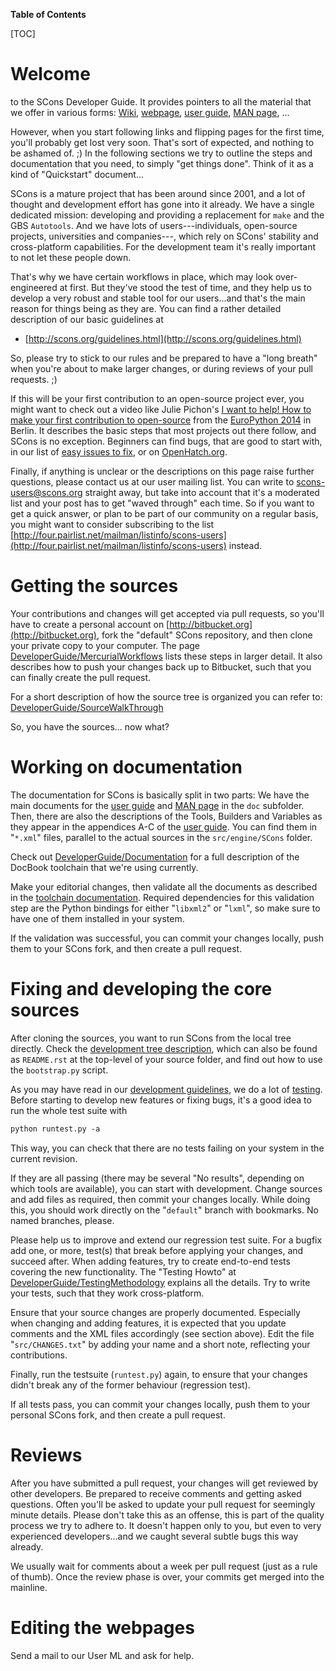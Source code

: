**Table of Contents**

[TOC]

# Welcome

to the SCons Developer Guide. It provides pointers to all the material that we offer in various forms: [Wiki](http://www.scons.org/wiki), [webpage](http://www.scons.org), [user guide](http://www.scons.org/doc/production/HTML/scons-user.html), [MAN page](http://www.scons.org/doc/production/HTML/scons-man.html), ...

However, when you start following links and flipping pages for the first time, you'll probably get lost very soon. That's sort of expected, and nothing to be ashamed of. ;)
In the following sections we try to outline the steps and documentation that you need, to simply "get things done". Think of it as a kind of "Quickstart" document...

SCons is a mature project that has been around since 2001, and a lot of thought and development effort has gone into it already. We have a single dedicated mission: developing and providing a replacement for `make` and the GBS `Autotools`. And we have lots of users---individuals, open-source projects, universities and companies---, which rely on SCons' stability and cross-platform capabilities. For the development team it's really important to not let these people down.

That's why we have certain workflows in place, which may look over-engineered at first. But they've stood the test of time, and they help us to develop a very robust and stable tool for our users...and that's the main reason for things being as they are. You can find a rather detailed description of our basic guidelines at

* [http://scons.org/guidelines.html](http://scons.org/guidelines.html)

So, please try to stick to our rules and be prepared to have a "long breath" when you're about to make larger changes, or during reviews of your pull requests. ;)

If this will be your first contribution to an open-source project ever, you might want to check out a video like Julie Pichon's [I want to help! How to make your first contribution to open-source](http://pyvideo.org/video/2988/i-want-to-help-how-to-make-your-first-contributi) from the [EuroPython 2014](https://ep2014.europython.eu/) in Berlin. It describes the basic steps that most projects out there follow, and SCons is no exception. Beginners can find bugs, that are good to start with, in our list of [easy issues to fix](EasyIssuesToFix), or on [OpenHatch.org](http://openhatch.org/projects/SCons).

Finally, if anything is unclear or the descriptions on this page raise further questions, please contact us at our user mailing list. You can write to [scons-users@scons.org](mailto:scons-users@scons.org) straight away, but take into account that it's a moderated list and your post has to get "waved through" each time. So if you want to get a quick answer, or plan to be part of our community on a regular basis, you might want to consider subscribing to the list [http://four.pairlist.net/mailman/listinfo/scons-users](http://four.pairlist.net/mailman/listinfo/scons-users) instead.


# Getting the sources

Your contributions and changes will get accepted via pull requests, so you'll have to create a personal account on [http://bitbucket.org](http://bitbucket.org), fork the "default" SCons repository, and then clone your private copy to your computer.
The page [DeveloperGuide/MercurialWorkflows](MercurialWorkflows) lists these steps in larger detail. It also describes how to push your changes back up to Bitbucket, such that you can finally create the pull request.

For a short description of how the source tree is organized you can refer to: [DeveloperGuide/SourceWalkThrough](SourceWalkThrough)

So, you have the sources... now what?


# Working on documentation

The documentation for SCons is basically split in two parts: We have the main documents for the [user guide](http://www.scons.org/doc/production/HTML/scons-user.html) and [MAN page](http://www.scons.org/doc/production/HTML/scons-man.html) in the `doc` subfolder. Then, there are also the descriptions of the Tools, Builders and Variables as they appear in the appendices A-C of the [user guide](http://www.scons.org/doc/production/HTML/scons-user.html). You can find them in "`*.xml`" files, parallel to the actual sources in the `src/engine/SCons` folder.

Check out [DeveloperGuide/Documentation](Documentation) for a full description of the DocBook toolchain that we're using currently.

Make your editorial changes, then validate all the documents as described in the [toolchain documentation](Documentation). Required dependencies for this validation step are the Python bindings for either "`libxml2`" or "`lxml`", so make sure to have one of them installed in your system.

If the validation was successful, you can commit your changes locally, push them to your SCons fork, and then create a pull request.


# Fixing and developing the core sources

After cloning the sources, you want to run SCons from the local tree directly. Check the [development tree description](https://bitbucket.org/scons/scons), which can also be found as `README.rst` at the top-level of your source folder, and find out how to use the `bootstrap.py` script.

As you may have read in our [development guidelines](http://www.scons.org/guidelines.php), we do a lot of [testing](TestingMethodology). Before starting to develop new features or fixing bugs, it's a good idea to run the whole test suite with

```txt
python runtest.py -a
```

This way, you can check that there are no tests failing on your system in the current revision.

If they are all passing (there may be several "No results", depending on which tools are available), you can start with development. Change sources and add files as required, then commit your changes locally. While doing this, you should work directly on the "`default`" branch with bookmarks. No named branches, please.

Please help us to improve and extend our regression test suite. For a bugfix add one, or more, test(s) that break before applying your changes, and succeed after. When adding features, try to create end-to-end tests covering the new functionality. The "Testing Howto" at [DeveloperGuide/TestingMethodology](TestingMethodology) explains all the details. Try to write your tests, such that they work cross-platform.

Ensure that your source changes are properly documented. Especially when changing and adding features, it is expected that you update comments and the XML files accordingly (see section above).  Edit the file "`src/CHANGES.txt`" by adding your name and a short note, reflecting your contributions.

Finally, run the testsuite (`runtest.py`) again, to ensure that your changes didn't break any of the former behaviour (regression test).

If all tests pass, you can commit your changes locally, push them to your personal SCons fork, and then create a pull request.


# Reviews

After you have submitted a pull request, your changes will get reviewed by other developers. Be prepared to receive comments and getting asked questions. Often you'll be asked to update your pull request for seemingly minute details. Please don't take this as an offense, this is part of the quality process we try to adhere to. It doesn't happen only to you, but even to very experienced developers...and we caught several subtle bugs this way already.

We usually wait for comments about a week per pull request (just as a rule of thumb). Once the review phase is over, your commits get merged into the mainline.


# Editing the webpages

Send a mail to our User ML and ask for help.